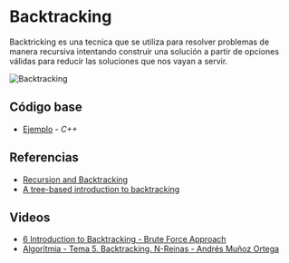 # Backtracking
Backtricking es una tecnica que se utiliza para resolver problemas de manera recursiva intentando construir una solución a partir de opciones válidas para reducir las soluciones que nos vayan a servir.

![Backtracking](https://cdn.programiz.com/sites/tutorial2program/files/ba-state-space-tree.png)
## Código base
-  [Ejemplo](example.cpp) - _C++_

## Referencias 
-  [Recursion and Backtracking](https://www.hackerearth.com/practice/basic-programming/recursion/recursion-and-backtracking/tutorial/)
-  [A tree-based introduction to backtracking](https://medium.com/swlh/a-tree-based-introduction-to-backtracking-57e38264b2d2)
## Videos
-  [6 Introduction to Backtracking - Brute Force Approach](https://www.youtube.com/watch?v=DKCbsiDBN6c)
-  [Algorítmia - Tema 5. Backtracking. N-Reinas - Andrés Muñoz Ortega](https://www.youtube.com/watch?v=XQYGwKiqV3Y)
